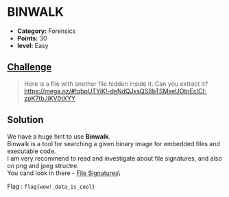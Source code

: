 
# BINWALK

* **Category:** Forensics
* **Points:** 30
* **level:** Easy

## [Challenge](https://ctflearn.com/problems/108)

> Here is a file with another file hidden inside it. Can you extract it?\
> https://mega.nz/#!qbpUTYiK!-deNdQJxsQS8bTSMxeUOtpEclCI-zpK7tbJiKV0tXYY

## Solution

We have a huge hint to use **Binwalk**.\
Binwalk is a tool for searching a given binary image for embedded files and executable code.\
I am very recommend to read and investigate about file signatures, and also on png and jpeg structre.\
You cand look in there - [File Signatures](https://en.wikipedia.org/wiki/List_of_file_signatures)\



Flag : ```flag{wow!_data_is_cool} ```


